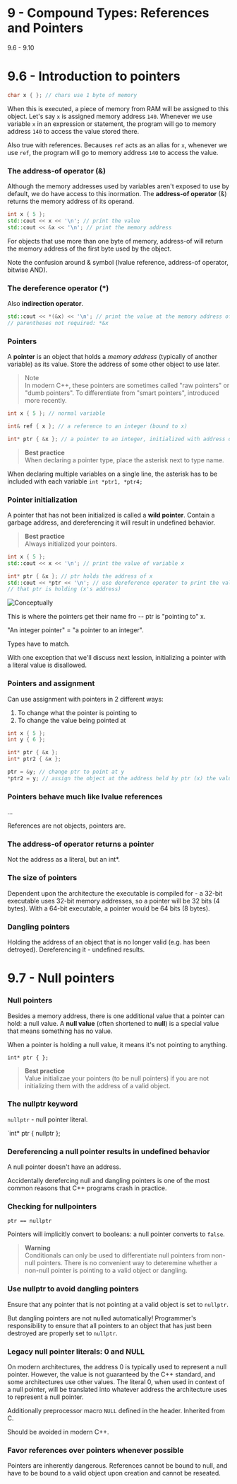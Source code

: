 # 9 - Compound Types: References and Pointers

9.6 - 9.10

# 9.6 - Introduction to pointers

```c++
char x { }; // chars use 1 byte of memory
```

When this is executed, a piece of memory from RAM will be assigned to this object. Let's
say `x` is assigned memory address `140`. Whenever we use variable `x` in an expression or
statement, the program will go to memory address `140` to access the value stored there.

Also true with references. Becauses `ref` acts as an alias for `x`, whenever we use `ref`,
the program will go to memory address `140` to access the value.

### The address-of operator (&)
Although the memory addresses used by variables aren't exposed to use by default, we do
have access to this inormation. The **address-of operator** (&) returns the memory address
of its operand.

```c++
int x { 5 };
std::cout << x << '\n'; // print the value
std::cout << &x << '\n'; // print the memory address
```

For objects that use more than one byte of memory, address-of will return the memory
address of the first byte used by the object.

Note the confusion around & symbol (lvalue reference, address-of operator, bitwise AND).

### The dereference operator (*)
Also **indirection operator**.

```c++
std::cout << *(&x) << '\n'; // print the value at the memory address of variable x
// parentheses not required: *&x
```

### Pointers
A **pointer** is an object that holds a *memory address* (typically of another variable)
as its value. Store the address of some other object to use later.

> Note<br>
> In modern C++, these pointers are sometimes called "raw pointers" or "dumb pointers". To
> differentiate from "smart pointers", introduced more recently.

```c++
int x { 5 }; // normal variable

int& ref { x }; // a reference to an integer (bound to x)

int* ptr { &x }; // a pointer to an integer, initialized with address of var x
```

> **Best practice**<br>
> When declaring a pointer type, place the asterisk next to type name.

When declaring multiple variables on a single line, the asterisk has to be included with
each variable `int *ptr1, *ptr4;`

### Pointer initialization
A pointer that has not been initialized is called a **wild pointer**. Contain a garbage
address, and dereferencing it will result in undefined behavior.

> **Best practice**<br>
> Always initialized your pointers.

```c++
int x { 5 };
std::cout << x << '\n'; // print the value of variable x

int* ptr { &x }; // ptr holds the address of x
std::cout << *ptr << '\n'; // use dereference operator to print the value at the address
// that ptr is holding (x's address)
```

![Conceptually](https://www.learncpp.com/images/CppTutorial/Section6/6-Pointer.png?ezimgfmt=rs:409x145/rscb2/ng:webp/ngcb2)

This is where the pointers get their name fro -- ptr is "pointing to" x.

"An integer pointer" = "a pointer to an integer".

Types have to match.

With one exception that we'll discuss next lession, initializing a pointer with a literal
value is disallowed.

### Pointers and assignment
Can use assignment with pointers in 2 different ways:

1. To change what the pointer is pointing to
2. To change the value being pointed at

```c++
int x { 5 };
int y { 6 };

int* ptr { &x };
int* ptr2 { &x };

ptr = &y; // change ptr to point at y
*ptr2 = y; // assign the object at the address held by ptr (x) the value of y (6).
```

### Pointers behave much like lvalue references
...

References are not objects, pointers are.

### The address-of operator returns a pointer
Not the address as a literal, but an int*.

### The size of pointers
Dependent upon the architecture the executable is compiled for - a 32-bit executable uses
32-bit memory addresses, so a pointer will be 32 bits (4 bytes). With a 64-bit executable,
a pointer would be 64 bits (8 bytes).

### Dangling pointers
Holding the address of an object that is no longer valid (e.g. has been detroyed).
Dereferencing it - undefined results.



# 9.7 - Null pointers

### Null pointers
Besides a memory address, there is one additional value that a pointer can hold: a null
value. A **null value** (often shortened to **null**) is a special value that means
something has no value.

When a pointer is holding a null value, it means it's not pointing to anything.

`int* ptr { };`

> **Best practice**<br>
> Value initializae your pointers (to be null pointers) if you are not initializing them
> with the address of a valid object.

### The nullptr keyword

`nullptr` - null pointer literal.

`int* ptr { nullptr };

### Dereferencing a null pointer results in undefined behavior
A null pointer doesn't have an address.

Accidentally derefercing null and dangling pointers is one of the most common reasons that
C++ programs crash in practice.

### Checking for nullpointers

`ptr == nullptr`

Pointers will implicitly convert to booleans: a null pointer converts to `false`.

> **Warning**<br>
> Conditionals can only be used to differentiate null pointers from non-null pointers.
> There is no convenient way to deteremine whether a non-null pointer is pointing to a
> valid object or dangling.

### Use nullptr to avoid dangling pointers
Ensure that any pointer that is not pointing at a valid object is set to `nullptr`.

But dangling pointers are not nulled automatically! Programmer's responsibility to ensure
that all pointers to an object that has just been destroyed are properly set to `nullptr`.

### Legacy null pointer literals: 0 and NULL
On modern architectures, the address 0 is typically used to represent a null pointer.
However, the value is not guaranteed by the C++ standard, and some architectures use other
values. The literal 0, when used in context of a null pointer, will be translated into
whatever address the architecture uses to represent a null pointer.

Additionally preprocessor macro `NULL` defined in the <cstddef> header. Inherited from C.

Should be avoided in modern C++.

### Favor references over pointers whenever possible
Pointers are inherently dangerous. References cannot be bound to null, and have to be
bound to a valid object upon creation and cannot be reseated.

